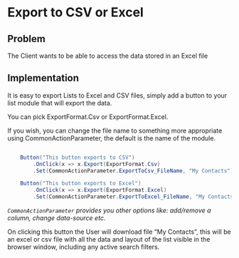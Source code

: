 # Export to CSV or Excel

## Problem

The Client wants to be able to access the data stored in an Excel file

## Implementation

It is easy to export Lists to Excel and CSV files, simply add a button to your list module that will export the data.

You can pick ExportFormat.Csv or ExportFormat.Excel.

If you wish, you can change the file name to something more appropriate using CommonActionParameter, the default is the name of the module.

```csharp

    Button("This button exports to CSV")
        .OnClick(x => x.Export(ExportFormat.Csv)
        .Set(CommonActionParameter.ExportToCsv_FileName, "My Contacts"));

    Button("This button exports to Excel")
        .OnClick(x => x.Export(ExportFormat.Excel)
        .Set(CommonActionParameter.ExportToExcel_FileName, "My Contacts"));

```

*`CommonActionParameter` provides you other options like: add/remove a column, change data-source etc.*

On clicking this button the User will download file “My Contacts”, this will be an excel or csv file with all the data and layout of the list visible in the browser window, including any active search filters.

